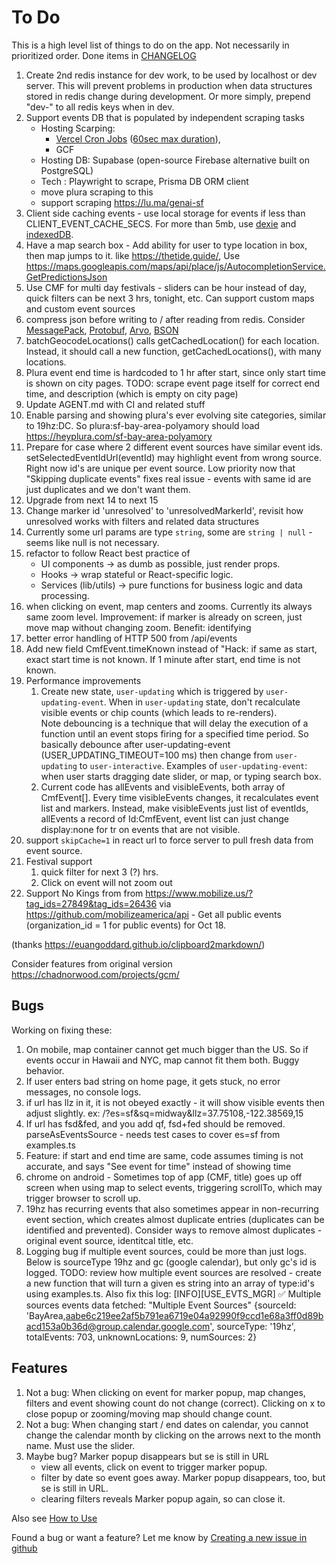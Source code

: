 # To Do

This is a high level list of things to do on the app. Not necessarily in prioritized order.
Done items in [CHANGELOG](../CHANGELOG.md)

1. Create 2nd redis instance for dev work, to be used by localhost or dev server. This will prevent problems in production when data structures stored in redis change during development. Or more simply, prepend "dev-" to all redis keys when in dev.
1. Support events DB that is populated by independent scraping tasks
    - Hosting Scarping:
        - [Vercel Cron Jobs](https://vercel.com/docs/cron-jobs/quickstart) ([60sec max duration](https://vercel.com/docs/functions/configuring-functions/duration)),
        - GCF
    - Hosting DB: Supabase (open-source Firebase alternative built on PostgreSQL)
    - Tech : Playwright to scrape, Prisma DB ORM client
    - move plura scraping to this
    - support scraping https://lu.ma/genai-sf
1. Client side caching events - use local storage for events if less than CLIENT_EVENT_CACHE_SECS. For more than 5mb, use [dexie](https://github.com/dexie/Dexie.js/?tab=readme-ov-file#hello-world-react--typescript) and [indexedDB](https://www.geeksforgeeks.org/difference-between-localstorage-and-indexeddb-in-javascript/).
1. Have a map search box - Add ability for user to type location in box, then map jumps to it. like https://thetide.guide/, Use https://maps.googleapis.com/maps/api/place/js/AutocompletionService.GetPredictionsJson
1. Use CMF for multi day festivals - sliders can be hour instead of day, quick filters can be next 3 hrs, tonight, etc. Can support custom maps and custom event sources
1. compress json before writing to / after reading from redis. Consider [MessagePack](https://msgpack.org/index.html), [Protobuf](https://developers.google.com/protocol-buffers), [Arvo](https://avro.apache.org/), [BSON](https://en.wikipedia.org/wiki/BSON)
1. batchGeocodeLocations() calls getCachedLocation() for each location. Instead, it should call a new function, getCachedLocations(), with many locations.
1. Plura event end time is hardcoded to 1 hr after start, since only start time is shown on city pages. TODO: scrape event page itself for correct end time, and description (which is empty on city page)
1. Update AGENT.md with CI and related stuff
1. Enable parsing and showing plura's ever evolving site categories, similar to 19hz:DC. So plura:sf-bay-area-polyamory should load https://heyplura.com/sf-bay-area-polyamory
1. Prepare for case where 2 different event sources have similar event ids. setSelectedEventIdUrl(eventId) may highlight event from wrong source. Right now id's are unique per event source. Low priority now that "Skipping duplicate events" fixes real issue - events with same id are just duplicates and we don't want them.
1. Upgrade from next 14 to next 15
1. Change marker id 'unresolved' to 'unresolvedMarkerId', revisit how unresolved works with filters and related data structures
1. Currently some url params are type `string`, some are `string | null` - seems like null is not necessary.
1. refactor to follow React best practice of
    - UI components → as dumb as possible, just render props.
    - Hooks → wrap stateful or React-specific logic.
    - Services (lib/utils) → pure functions for business logic and data processing.
1. when clicking on event, map centers and zooms. Currently its always same zoom level. Improvement: if marker is already on screen, just move map without changing zoom. Benefit: identifying
1. better error handling of HTTP 500 from /api/events
1. Add new field CmfEvent.timeKnown instead of "Hack: if same as start, exact start time is not known. If 1 minute after start, end time is not known.
1. Performance improvements
    1. Create new state, `user-updating` which is triggered by `user-updating-event`. When in `user-updating` state, don't recalculate visible events or chip counts (which leads to re-renders).  
       Note debouncing is a technique that will delay the execution of a function until an event stops firing for a specified time period.
       So basically debounce after user-updating-event (USER_UPDATING_TIMEOUT=100 ms) then change from `user-updating` to `user-interactive`.
       Examples of `user-updating-event`: when user starts dragging date slider, or map, or typing search box.
    1. Current code has allEvents and visibleEvents, both array of CmfEvent[]. Every time visibleEvents changes, it recalculates event list and markers. Instead, make visibleEvents just list of eventIds, allEvents a record of Id:CmfEvent, event list can just change display:none for tr on events that are not visible.
1. support `skipCache=1` in react url to force server to pull fresh data from event source.
1. Festival support
    1. quick filter for next 3 (?) hrs.
    1. Click on event will not zoom out
1. Support No Kings from from https://www.mobilize.us/?tag_ids=27849&tag_ids=26436 via https://github.com/mobilizeamerica/api - Get all public events (organization_id = 1 for public events) for Oct 18.

(thanks https://euangoddard.github.io/clipboard2markdown/)

Consider features from original version https://chadnorwood.com/projects/gcm/

## Bugs

Working on fixing these:

1. On mobile, map container cannot get much bigger than the US. So if events occur in Hawaii and NYC, map cannot fit them both. Buggy behavior.
1. If user enters bad string on home page, it gets stuck, no error messages, no console logs.
1. if url has llz in it, it is not obeyed exactly - it will show visible events then adjust slightly. ex: /?es=sf&sq=midway&llz=37.75108,-122.38569,15
1. If url has fsd&fed, and you add qf, fsd+fed should be removed.
   parseAsEventsSource - needs test cases to cover es=sf from examples.ts
1. Feature: if start and end time are same, code assumes timing is not accurate, and says "See event for time" instead of showing time
1. chrome on android - Sometimes top of app (CMF, title) goes up off screen when using map to select events, triggering scrollTo, which may trigger browser to scroll up.
1. 19hz has recurring events that also sometimes appear in non-recurring event section, which creates almost duplicate entries (duplicates can be identified and prevented). Consider ways to remove almost duplicates - original event source, identitcal title, etc.
1. Logging bug if multiple event sources, could be more than just logs. Below is sourceType 19hz and gc (google calendar), but only gc's id is logged. TODO: review how multiple event sources are resolved - create a new function that will turn a given es string into an array of type:id's using examples.ts. Also fix this log:
   [INFO][USE_EVTS_MGR] ✅ Multiple sources events data fetched: "Multiple Event Sources" {sourceId: 'BayArea,aabe6c219ee2af5b791ea6719e04a92990f9ccd1e68a3ff0d89bacd153a0b36d@group.calendar.google.com', sourceType: '19hz', totalEvents: 703, unknownLocations: 9, numSources: 2}

## Features

1. Not a bug: When clicking on event for marker popup, map changes, filters and event showing count do not change (correct). Clicking on x to close popup or zooming/moving map should change count.
1. Not a bug: When changing start / end dates on calendar, you cannot change the calendar month by clicking on the arrows next to the month name. Must use the slider.
1. Maybe bug? Marker popup disappears but se is still in URL
    - view all events, click on event to trigger marker popup.
    - filter by date so event goes away. Marker popup disappears, too, but se is still in URL.
    - clearing filters reveals Marker popup again, so can close it.

Also see [How to Use](usage.md)

Found a bug or want a feature? Let me know by [Creating a new issue in github](https://github.com/chadn/cmf/issues/new)
